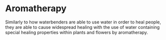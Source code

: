 # Aromatherapy

Similarly to how waterbenders are able to use water in order to heal people, they are able to cause widespread healing with the use of water containing special healing properties within plants and flowers by aromatherapy.